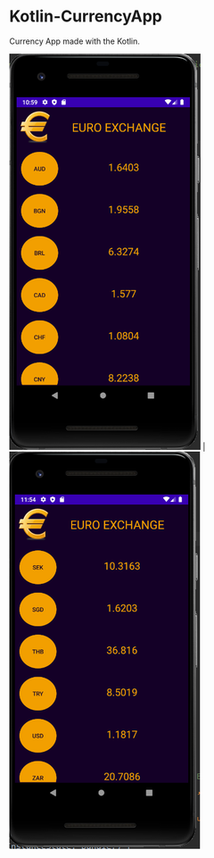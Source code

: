 # Kotlin-CurrencyApp
Currency App made with the Kotlin.

![](images/homefragment.PNG)  |  ![](images/homefragment2.PNG)